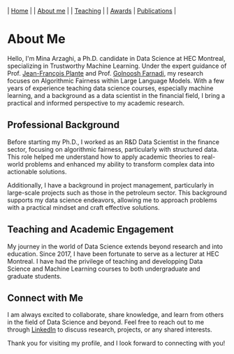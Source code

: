 | [Home](index.md) | | [About me](aboutme.md) | | [Teaching](teaching.md) | | [Awards](awards.md) | [Publications](Papers.md) | 


# About Me
Hello, I'm Mina Arzaghi, a Ph.D. candidate in Data Science at HEC Montreal, specializing in Trustworthy Machine Learning. Under the expert guidance of Prof. [Jean-François Plante](https://www.hec.ca/en/profs/jfplante.html) and Prof. [Golnoosh Farnadi](https://gfarnadi.github.io/), my research focuses on Algorithmic Fairness within Large Language Models. With a few years of experience teaching data science courses, especially machine learning, and a background as a data scientist in the financial field, I bring a practical and informed perspective to my academic research.



<!-- ## Ph.D. Research-->

## Professional Background

Before starting my Ph.D., I worked as an R&D Data Scientist in the finance sector, focusing on algorithmic fairness, particularly with structured data. This role helped me understand how to apply academic theories to real-world problems and enhanced my ability to transform complex data into actionable solutions.

Additionally, I have a background in project management, particularly in large-scale projects such as those in the petroleum sector. This background supports my data science endeavors, allowing me to approach problems with a practical mindset and craft effective solutions.

## Teaching and Academic Engagement

My journey in the world of Data Science extends beyond research and into education. Since 2017, I have been fortunate to serve as a lecturer at HEC Montreal. I have had the privilege of teaching and developping Data Science and Machine Learning courses to both undergraduate and graduate students.

## Connect with Me

I am always excited to collaborate, share knowledge, and learn from others in the field of Data Science and beyond. Feel free to reach out to me through [LinkedIn](https://www.linkedin.com/in/your-profile) to discuss research, projects, or any shared interests.

Thank you for visiting my profile, and I look forward to connecting with you!
